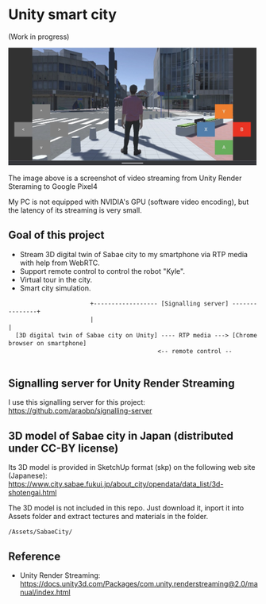 # Unity smart city

(Work in progress)

<img src="/doc/screenshot_pixel4.jpg" width=500px>

The image above is a screenshot of video streaming from Unity Render Steraming to Google Pixel4

My PC is not equipped with NVIDIA's GPU (software video encoding), but the latency of its streaming is very small.

## Goal of this project

- Stream 3D digital twin of Sabae city to my smartphone via RTP media with help from WebRTC.
- Support remote control to control the robot "Kyle".
- Virtual tour in the city.
- Smart city simulation.

```
                       +------------------ [Signalling server] ---------------+
                       |                                                      |
  [3D digital twin of Sabae city on Unity] ---- RTP media ---> [Chrome browser on smartphone]
                                          <-- remote control --
                
```

## Signalling server for Unity Render Streaming

I use this signalling server for this project: https://github.com/araobp/signalling-server

## 3D model of Sabae city in Japan (distributed under CC-BY license)

Its 3D model is provided in SketchUp format (skp) on the following web site (Japanese): https://www.city.sabae.fukui.jp/about_city/opendata/data_list/3d-shotengai.html

The 3D model is not included in this repo. Just download it, inport it into Assets folder and extract tectures and materials in the folder.

```
/Assets/SabaeCity/
```

## Reference

- Unity Render Streaming: https://docs.unity3d.com/Packages/com.unity.renderstreaming@2.0/manual/index.html
